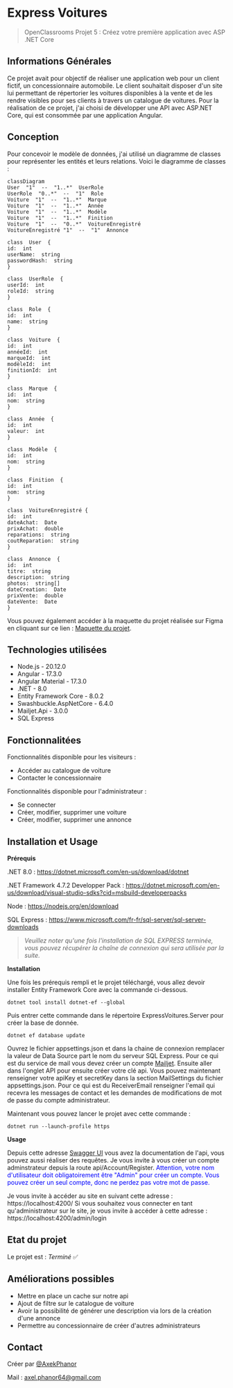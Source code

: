
# Express Voitures
> OpenClassrooms Projet 5 : Créez votre première application avec ASP .NET Core


## Informations Générales
Ce projet avait pour objectif de réaliser une application web pour un client fictif, un concessionnaire automobile. Le client souhaitait disposer d'un site lui permettant de répertorier les voitures disponibles à la vente et de les rendre visibles pour ses clients à travers un catalogue de voitures. Pour la réalisation de ce projet, j'ai choisi de développer une API avec ASP.NET Core, qui est consommée par une application Angular.

## Conception
Pour concevoir le modèle de données, j'ai utilisé un diagramme de classes pour représenter les entités et leurs relations. Voici le diagramme de classes :
```mermaid
classDiagram
User  "1"  --  "1..*"  UserRole
UserRole  "0..*"  --  "1"  Role
Voiture  "1"  --  "1..*"  Marque
Voiture  "1"  --  "1..*"  Année
Voiture  "1"  --  "1..*"  Modèle
Voiture  "1"  --  "1..*"  Finition
Voiture  "1"  --  "0..*"  VoitureEnregistré
VoitureEnregistré "1"  --  "1"  Annonce

class  User  {
id:  int
userName:  string
passwordHash:  string
}

class  UserRole  {
userId:  int
roleId:  string
}

class  Role  {
id:  int
name:  string
}

class  Voiture  {
id:  int
annéeId:  int
marqueId:  int
modèleId:  int
finitionId:  int
}

class  Marque  {
id:  int
nom:  string
}

class  Année  {
id:  int
valeur:  int
}

class  Modèle  {
id:  int
nom:  string
}

class  Finition  {
id:  int
nom:  string
}

class  VoitureEnregistré {
id:  int
dateAchat:  Date
prixAchat:  double
reparations:  string
coutReparation:  string
}

class  Annonce  {
id:  int
titre:  string
description:  string
photos:  string[]
dateCreation:  Date
prixVente:  double
dateVente:  Date
}
```

Vous pouvez également accéder à la maquette du projet réalisée sur Figma en cliquant sur ce lien : [Maquette du projet](https://www.figma.com/file/yRrSWIuO77Ck5AWjuORyeS/Homepage?type=design&node-id=0-1&mode=design).


## Technologies utilisées
- Node.js - 20.12.0
- Angular - 17.3.0
- Angular Material - 17.3.0
- .NET - 8.0
- Entity Framework Core - 8.0.2
- Swashbuckle.AspNetCore - 6.4.0
- Mailjet.Api - 3.0.0
- SQL Express


## Fonctionnalitées
Fonctionnalités disponible pour les visiteurs :
- Accéder au catalogue de voiture
- Contacter le concessionnaire 

Fonctionnalités disponible pour l'administrateur :
- Se connecter
- Créer, modifier, supprimer une voiture
- Créer, modifier, supprimer une annonce


## Installation et Usage
**Prérequis**

.NET 8.0 : https://dotnet.microsoft.com/en-us/download/dotnet

.NET Framework 4.7.2 Developper Pack : https://dotnet.microsoft.com/en-us/download/visual-studio-sdks?cid=msbuild-developerpacks

Node : https://nodejs.org/en/download

SQL Express : https://www.microsoft.com/fr-fr/sql-server/sql-server-downloads


> _Veuillez noter qu'une fois l'installation de SQL EXPRESS terminée, vous pouvez récupérer la chaîne de connexion qui sera utilisée par la suite._
> 

**Installation**

Une fois les prérequis rempli et le projet téléchargé, vous allez devoir installer Entity Framework Core avec la commande ci-dessous.
```
dotnet tool install dotnet-ef --global
```

Puis entrer cette commande dans le répertoire ExpressVoitures.Server pour créer la base de donnée.
```
dotnet ef database update
```

Ouvrez le fichier appsettings.json et dans la chaine de connexion remplacer la valeur de Data Source part le nom du serveur SQL Express.
Pour ce qui est du service de mail vous devez créer un compte  [Mailjet](). 
Ensuite aller dans l'onglet API pour ensuite créer votre clé api.
Vous pouvez maintenant renseigner votre apiKey et secretKey dans la section MailSettings du fichier appsettings.json.
Pour ce qui est du ReceiverEmail renseigner l'email qui recevra les messages de contact et les demandes de modifications de mot de passe du compte administrateur.

Maintenant vous pouvez lancer le projet avec cette commande :
```
dotnet run --launch-profile https
```

**Usage**

Depuis cette adresse [Swagger UI](https://localhost:7182/swagger/index.html) vous avez la documentation de l'api, vous pouvez aussi réaliser des requêtes.
Je vous invite à vous créer un compte adminstrateur depuis la route api/Account/Register. 
<span style="color:blue;">
Attention, votre nom d'utilisateur doit obligatoirement être "Admin" pour créer un compte. Vous pouvez créer un seul compte, donc ne perdez pas votre mot de passe.
</span>

Je vous invite à accéder au site en suivant cette adresse :
https://localhost:4200/
Si vous souhaitez vous connecter en tant qu'administrateur sur le site, je vous invite à accéder à cette adresse :
https://localhost:4200/admin/login

## Etat du projet
Le projet est : _Terminé_ ✅


## Améliorations possibles
- Mettre en place un cache sur notre api
- Ajout de filtre sur le catalogue de voiture
- Avoir la possibilité de générer une description via lors de la création d'une annonce
- Permettre au concessionnaire de créer d'autres administrateurs

## Contact
Créer par [@AxekPhanor](https://github.com/AxekPhanor)

Mail : axel.phanor64@gmail.com

